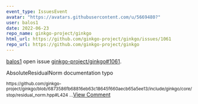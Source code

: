 ```yaml
---
event_type: IssuesEvent
avatar: "https://avatars.githubusercontent.com/u/5669480?"
user: balos1
date: 2022-06-23
repo_name: ginkgo-project/ginkgo
html_url: https://github.com/ginkgo-project/ginkgo/issues/1061
repo_url: https://github.com/ginkgo-project/ginkgo
---
```


<a href='https://github.com/balos1' target='_blank'>balos1</a> open issue <a href='https://github.com/ginkgo-project/ginkgo/issues/1061' target='_blank'>ginkgo-project/ginkgo#1061</a>.

<p>AbsoluteResidualNorm documentation typo</p><small>https://github.com/ginkgo-project/ginkgo/blob/6873586fb68816eb63c18645f660aecb65a5ee13/include/ginkgo/core/stop/residual_norm.hpp#L424...</small><a href='https://github.com/ginkgo-project/ginkgo/issues/1061' target='_blank'>View Comment</a>
